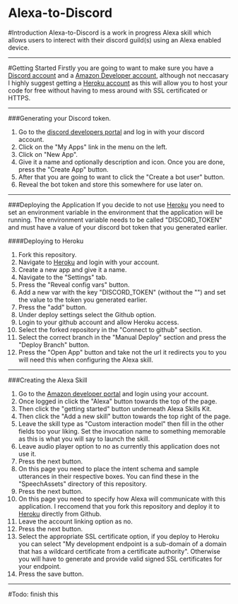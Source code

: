 # Alexa-to-Discord

#Introduction
Alexa-to-Discord is a work in progress Alexa skill which allows users to interect with their discord guild(s) using an Alexa enabled device.

- - - -

#Getting Started
Firstly you are going to want to make sure you have a [Discord account](https://discordapp.com/) and a [Amazon Developer account](https://developer.amazon.com/), although not neccasary I highly suggest getting a [Heroku account](https://dashboard.heroku.com/apps) as this will allow you to host your code for free without having to mess around with SSL certificated or HTTPS.

- - - -

###Generating your Discord token.
1. Go to the [discord developers portal](https://discordapp.com/developers) and log in with your discord account.
2. Click on the "My Apps" link in the menu on the left.
3. Click on "New App".
4. Give it a name and optionally description and icon. Once you are done, press the "Create App" button.
5. After that you are going to want to click the "Create a bot user" button.
6. Reveal the bot token and store this somewhere for use later on.

- - - -

###Deploying the Application
If you decide to not use [Heroku](https://dashboard.heroku.com/apps) you need to set an environment variable in the environment that the application will be running. The environment variable needs to be called "DISCORD_TOKEN" and must have a value of your discord bot token that you generated earlier.

####Deploying to Heroku
1. Fork this repository.
2. Navigate to [Heroku](https://dashboard.heroku.com/apps) and login with your account.
3. Create a new app and give it a name.
4. Navigate to the "Settings" tab.
5. Press the "Reveal config vars" button.
6. Add a new var with the key "DISCORD_TOKEN" (without the "") and set the value to the token you generated earlier.
7. Press the "add" button.
8. Under deploy settings select the Github option.
9. Login to your github account and allow Heroku access.
10. Select the forked repository in the "Connect to github" section.
11. Select the correct branch in the "Manual Deploy" section and press the "Deploy Branch" button.
12. Press the "Open App" button and take not the url it redirects you to you will need this when configuring the Alexa skill.

- - - -

###Creating the Alexa Skill
1. Go to the [Amazon developer portal](https://developer.amazon.com/) and login using your account.
2. Once logged in click the "Alexa" button towards the top of the page.
3. Then click the "getting started" button underneath Alexa Skills Kit.
4. Then click the "Add a new skill" button towards the top right of the page.
5. Leave the skill type as "Custom interaction model" then fill in the other fields too your liking. Set the invocation name to something memorable as this is what you will say to launch the skill.
6. Leave audio player option to no as currently this application does not use it.
7. Press the next button.
8. On this page you need to place the intent schema and sample utterances in their respective boxes. You can find these in the "SpeechAssets" directory of this repository.
9. Press the next button.
10. On this page you need to specify how Alexa will communicate with this application. I reccomend that you fork this repository and deploy it to [Heroku](https://dashboard.heroku.com/apps) directly from Github.
11. Leave the account linking option as no.
12. Press the next button.
13. Select the appropriate SSL certificate option, if you deploy to Heroku you can select "My development endpoint is a sub-domain of a domain that has a wildcard certificate from a certificate authority". Otherwise you will have to generate and provide valid signed SSL certificates for your endpoint.
14. Press the save button.

- - - -

#Todo: finish this